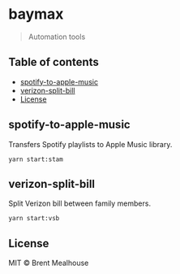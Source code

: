 # baymax

> Automation tools

## Table of contents

- [spotify-to-apple-music](#spotify-to-apple-music)
- [verizon-split-bill](#verizon-split-bill)
- [License](#license)

## spotify-to-apple-music

Transfers Spotify playlists to Apple Music library.

```shell
yarn start:stam
```

## verizon-split-bill

Split Verizon bill between family members.

```shell
yarn start:vsb
```

## License

MIT © Brent Mealhouse
